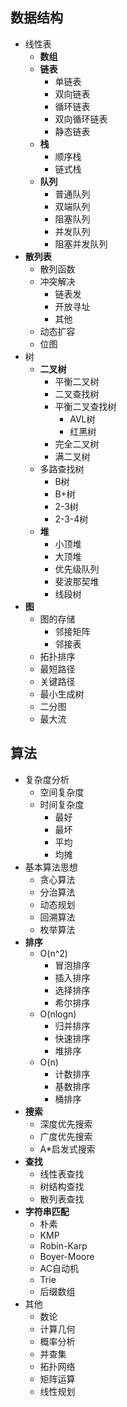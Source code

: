 ## 数据结构
* 线性表
  * **数组**
  * **链表**
    * 单链表
    * 双向链表
    * 循环链表
    * 双向循环链表
    * 静态链表
  * **栈**
    * 顺序栈
    * 链式栈
  * **队列**
    * 普通队列
    * 双端队列
    * 阻塞队列
    * 并发队列
    * 阻塞并发队列
* **散列表**
  * 散列函数
  * 冲突解决
    * 链表发
    * 开放寻址
    * 其他
  * 动态扩容
  * 位图
* 树
  * **二叉树**
    * 平衡二叉树
    * 二叉查找树
    * 平衡二叉查找树
        * AVL树
        * 红黑树
    * 完全二叉树
    * 满二叉树
  * 多路查找树
    * B树
    * B+树
    * 2-3树
    * 2-3-4树
  * **堆**
    * 小顶堆
    * 大顶堆
    * 优先级队列
    * 斐波那契堆
    * 线段树
* **图**
  * 图的存储
    * 邻接矩阵
    * 邻接表
  * 拓扑排序
  * 最短路径
  * 关键路径
  * 最小生成树
  * 二分图
  * 最大流

## 算法
* 复杂度分析
  * 空间复杂度
  * 时间复杂度
    * 最好
    * 最坏
    * 平均
    * 均摊
* 基本算法思想
  * 贪心算法
  * 分治算法
  * 动态规划
  * 回溯算法
  * 枚举算法
* **排序**
  * O(n^2)
    * 冒泡排序
    * 插入排序
    * 选择排序
    * 希尔排序
  * O(nlogn)
    * 归并排序
    * 快速排序
    * 堆排序
  * O(n)
    * 计数排序
    * 基数排序
    * 桶排序
* **搜索**
  * 深度优先搜索
  * 广度优先搜索
  * A*启发式搜索
* **查找**
  * 线性表查找
  * 树结构查找
  * 散列表查找
* **字符串匹配**
  * 朴素
  * KMP
  * Robin-Karp
  * Boyer-Moore
  * AC自动机
  * Trie
  * 后缀数组
* 其他
  * 数论
  * 计算几何
  * 概率分析
  * 并查集
  * 拓扑网络
  * 矩阵运算
  * 线性规划